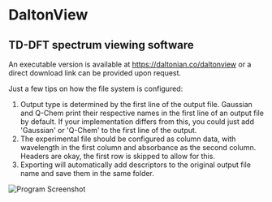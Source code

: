 # DaltonView
## TD-DFT spectrum viewing software

An executable version is available at https://daltonian.co/daltonview or a direct download link can be provided upon request.

Just a few tips on how the file system is configured:
1. Output type is determined by the first line of the output file. Gaussian and Q-Chem print their respective names in the first line of an output file by default. If your implementation differs from this, you could just add 'Gaussian' or 'Q-Chem' to the first line of the output.
2. The experimental file should be configured as column data, with wavelength in the first column and absorbance as the second column. Headers are okay, the first row is skipped to allow for this.
3. Exporting will automatically add descriptors to the original output file name and save them in the same folder.



<img src="https://daltonian.co/images/daltonview_screenshot.png"
     alt="Program Screenshot"
     style="float: middle;" />
